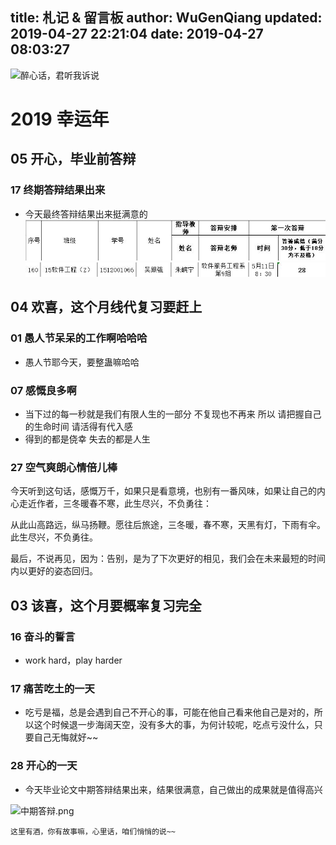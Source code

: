 title: 札记 & 留言板
author: WuGenQiang
updated: 2019-04-27 22:21:04
date: 2019-04-27 08:03:27
---
![醉心话，君听我诉说](https://raw.githubusercontent.com/wugenqiang/picGo/master/pictures/025.jpg)

# 2019 幸运年
## 05 开心，毕业前答辩
### 17 终期答辩结果出来
* 今天最终答辩结果出来挺满意的
![](https://raw.githubusercontent.com/wugenqiang/PictureBed/master/pictures/20190522-02.jpg)
![](https://raw.githubusercontent.com/wugenqiang/PictureBed/master/pictures/20190522-01.jpg)
## 04 欢喜，这个月线代复习要赶上

### 01 愚人节呆呆的工作啊哈哈哈

* 愚人节耶今天，要整蛊嘛哈哈

### 07 感慨良多啊

* 当下过的每一秒就是我们有限人生的一部分 不复现也不再来 所以 请把握自己的生命时间 请活得有代入感
* 得到的都是侥幸 失去的都是人生

### 27 空气爽朗心情倍儿棒

今天听到这句话，感慨万千，如果只是看意境，也别有一番风味，如果让自己的内心走近作者，三冬暖春不寒，此生尽兴，不负勇往：

从此山高路远，纵马扬鞭。愿往后旅途，三冬暖，春不寒，天黑有灯，下雨有伞。此生尽兴，不负勇往。

最后，不说再见，因为：告别，是为了下次更好的相见，我们会在未来最短的时间内以更好的姿态回归。

## 03 该喜，这个月要概率复习完全

### 16 奋斗的誓言

* work hard，play harder

### 17 痛苦吃土的一天

* 吃亏是福，总是会遇到自己不开心的事，可能在他自己看来他自己是对的，所以这个时候退一步海阔天空，没有多大的事，为何计较呢，吃点亏没什么，只要自己无悔就好~~

### 28 开心的一天

* 今天毕业论文中期答辩结果出来，结果很满意，自己做出的成果就是值得高兴

![中期答辩.png](https://i.loli.net/2019/03/28/5c9c6a5631609.png)

    这里有酒，你有故事嘛，心里话，咱们悄悄的说~~